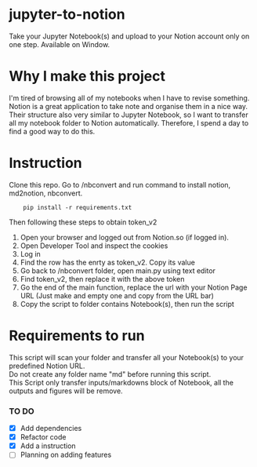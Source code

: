 # jupyter-to-notion
Take your Jupyter Notebook(s) and upload to your Notion account only on one step. Available on Window.

# Why I make this project
I'm tired of browsing all of my notebooks when I have to revise something. Notion is a great application to take note and organise them in a nice way. Their structure also very similar to Jupyter Notebook, so I want to transfer all my notebook folder to Notion automatically. Therefore, I spend a day to find a good way to do this.

# Instruction
Clone this repo. Go to /nbconvert and run command to install notion, md2notion, nbconvert.

        pip install -r requirements.txt

Then following these steps to obtain token_v2
1.  Open your browser and logged out from Notion.so (if logged in).
2.  Open Developer Tool and inspect the cookies
3.  Log in
4.  Find the row has the enrty as token_v2. Copy its value
5.  Go back to /nbconvert folder, open main.py using text editor
6.  Find token_v2, then replace it with the above token
7.  Go the end of the main function, replace the url with your Notion Page URL (Just make and empty one and copy from the URL bar) 
8.  Copy the script to folder contains Notebook(s), then run the script

# Requirements to run
This script will scan your folder and transfer all your Notebook(s) to your predefined Notion URL.  
Do not create any folder name "md" before running this script.  
This Script only transfer inputs/markdowns block of Notebook, all the outputs and figures will be remove.

### TO DO

- [X] Add dependencies 
- [X] Refactor code
- [X] Add a instruction
- [ ] Planning on adding features
